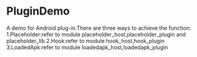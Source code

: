 # PluginDemo
A demo for Android plug-in.There are three ways to achieve the function:
1.Placeholder:refer to module placeholder_host,placeholder_plugin and placeholder_lib
2.Hook:refer to module hook_host,hook_plugin
3.LoadedApk:refer to module loadedapk_host,loadedapk_plugin
